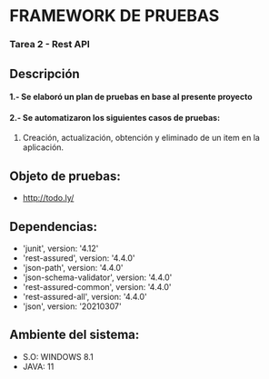 # FRAMEWORK DE PRUEBAS
### Tarea 2 - Rest API
## Descripción
#### 1.- Se elaboró un plan de pruebas en base al presente proyecto
#### 2.- Se automatizaron los siguientes casos de pruebas:
1. Creación, actualización, obtención y eliminado de un item en la aplicación.

## Objeto de pruebas:
+ http://todo.ly/
## Dependencias:
+ 'junit', version: '4.12'
+ 'rest-assured', version: '4.4.0'
+ 'json-path', version: '4.4.0'
+ 'json-schema-validator', version: '4.4.0'
+ 'rest-assured-common', version: '4.4.0'
+ 'rest-assured-all', version: '4.4.0'
+ 'json', version: '20210307'
## Ambiente del sistema:
+ S.O: WINDOWS 8.1
+ JAVA: 11
